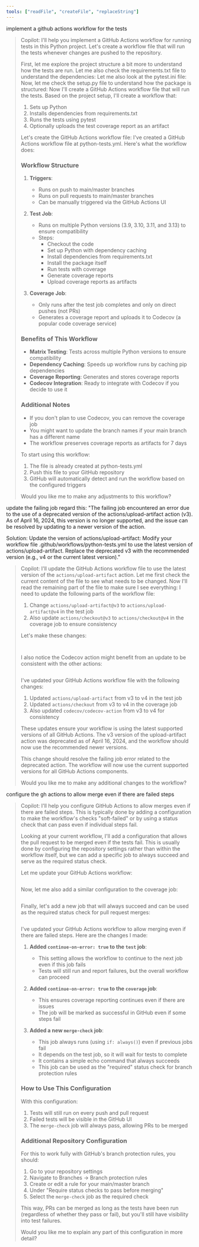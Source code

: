 ```yaml
---
tools: ["readFile", "createFile", "replaceString"]
---
```


implement a github actions workflow for the tests

> Copilot: I'll help you implement a GitHub Actions workflow for running tests in this Python project. Let's create a workflow file that will run the tests whenever changes are pushed to the repository.
>
> First, let me explore the project structure a bit more to understand how the tests are run. Let me also check the requirements.txt file to understand the dependencies: Let me also look at the pytest.ini file: Now, let me check the setup.py file to understand how the package is structured: Now I'll create a GitHub Actions workflow file that will run the tests. Based on the project setup, I'll create a workflow that:
>
> 1. Sets up Python
> 2. Installs dependencies from requirements.txt
> 3. Runs the tests using pytest
> 4. Optionally uploads the test coverage report as an artifact
>
> Let's create the GitHub Actions workflow file: I've created a GitHub Actions workflow file at python-tests.yml. Here's what the workflow does:
>
> ### Workflow Structure
>
> 1. **Triggers**:
>
>    - Runs on push to main/master branches
>    - Runs on pull requests to main/master branches
>    - Can be manually triggered via the GitHub Actions UI
>
> 2. **Test Job**:
>
>    - Runs on multiple Python versions (3.9, 3.10, 3.11, and 3.13) to ensure compatibility
>    - Steps:
>      - Checkout the code
>      - Set up Python with dependency caching
>      - Install dependencies from requirements.txt
>      - Install the package itself
>      - Run tests with coverage
>      - Generate coverage reports
>      - Upload coverage reports as artifacts
>
> 3. **Coverage Job**:
>    - Only runs after the test job completes and only on direct pushes (not PRs)
>    - Generates a coverage report and uploads it to Codecov (a popular code coverage service)
>
> ### Benefits of This Workflow
>
> - **Matrix Testing**: Tests across multiple Python versions to ensure compatibility
> - **Dependency Caching**: Speeds up workflow runs by caching pip dependencies
> - **Coverage Reporting**: Generates and stores coverage reports
> - **Codecov Integration**: Ready to integrate with Codecov if you decide to use it
>
> ### Additional Notes
>
> - If you don't plan to use Codecov, you can remove the coverage job
> - You might want to update the branch names if your main branch has a different name
> - The workflow preserves coverage reports as artifacts for 7 days
>
> To start using this workflow:
>
> 1. The file is already created at python-tests.yml
> 2. Push this file to your GitHub repository
> 3. GitHub will automatically detect and run the workflow based on the configured triggers
>
> Would you like me to make any adjustments to this workflow?

update the failing job regard this: "The failing job encountered an error due to the use of a deprecated version of the actions/upload-artifact action (v3). As of April 16, 2024, this version is no longer supported, and the issue can be resolved by updating to a newer version of the action.

Solution:
Update the version of actions/upload-artifact: Modify your workflow file .github/workflows/python-tests.yml to use the latest version of actions/upload-artifact. Replace the deprecated v3 with the recommended version (e.g., v4 or the current latest version)."

> Copilot: I'll update the GitHub Actions workflow file to use the latest version of the `actions/upload-artifact` action. Let me first check the current content of the file to see what needs to be changed. Now I'll read the remaining part of the file to make sure I see everything: I need to update the following parts of the workflow file:
>
> 1. Change `actions/upload-artifact@v3` to `actions/upload-artifact@v4` in the test job
> 2. Also update `actions/checkout@v3` to `actions/checkout@v4` in the coverage job to ensure consistency
>
> Let's make these changes:
>
> ```
>
> ```
>
> ```
>
> ```
>
> I also notice the Codecov action might benefit from an update to be consistent with the other actions:
>
> ```
>
> ```
>
> I've updated your GitHub Actions workflow file with the following changes:
>
> 1. Updated `actions/upload-artifact` from v3 to v4 in the test job
> 2. Updated `actions/checkout` from v3 to v4 in the coverage job
> 3. Also updated `codecov/codecov-action` from v3 to v4 for consistency
>
> These updates ensure your workflow is using the latest supported versions of all GitHub Actions. The v3 version of the upload-artifact action was deprecated as of April 16, 2024, and the workflow should now use the recommended newer versions.
>
> This change should resolve the failing job error related to the deprecated action. The workflow will now use the current supported versions for all GitHub Actions components.
>
> Would you like me to make any additional changes to the workflow?

configure the gh actions to allow merge even if there are failed steps

> Copilot: I'll help you configure GitHub Actions to allow merges even if there are failed steps. This is typically done by adding a configuration to make the workflow's checks "soft-failed" or by using a status check that can pass even if individual steps fail.
>
> Looking at your current workflow, I'll add a configuration that allows the pull request to be merged even if the tests fail. This is usually done by configuring the repository settings rather than within the workflow itself, but we can add a specific job to always succeed and serve as the required status check.
>
> Let me update your GitHub Actions workflow:
>
> ```
>
> ```
>
> Now, let me also add a similar configuration to the coverage job:
>
> ```
>
> ```
>
> Finally, let's add a new job that will always succeed and can be used as the required status check for pull request merges:
>
> ```
>
> ```
>
> I've updated your GitHub Actions workflow to allow merging even if there are failed steps. Here are the changes I made:
>
> 1. **Added `continue-on-error: true` to the `test` job**:
>
>    - This setting allows the workflow to continue to the next job even if this job fails
>    - Tests will still run and report failures, but the overall workflow can proceed
>
> 2. **Added `continue-on-error: true` to the `coverage` job**:
>
>    - This ensures coverage reporting continues even if there are issues
>    - The job will be marked as successful in GitHub even if some steps fail
>
> 3. **Added a new `merge-check` job**:
>    - This job always runs (using `if: always()`) even if previous jobs fail
>    - It depends on the test job, so it will wait for tests to complete
>    - It contains a simple echo command that always succeeds
>    - This job can be used as the "required" status check for branch protection rules
>
> ### How to Use This Configuration
>
> With this configuration:
>
> 1. Tests will still run on every push and pull request
> 2. Failed tests will be visible in the GitHub UI
> 3. The `merge-check` job will always pass, allowing PRs to be merged
>
> ### Additional Repository Configuration
>
> For this to work fully with GitHub's branch protection rules, you should:
>
> 1. Go to your repository settings
> 2. Navigate to Branches → Branch protection rules
> 3. Create or edit a rule for your main/master branch
> 4. Under "Require status checks to pass before merging"
> 5. Select the `merge-check` job as the required check
>
> This way, PRs can be merged as long as the tests have been run (regardless of whether they pass or fail), but you'll still have visibility into test failures.
>
> Would you like me to explain any part of this configuration in more detail?
